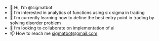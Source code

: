 - 👋 Hi, I’m @sigmatbot
- 👀 I’m interested in analytics of functions using six sigma in trading 
- 🌱 I’m currently learning how to define the best entry point in trading by solving disorder problem
- 💞️ I’m looking to collaborate on implementation of ai
- 📫 How to reach me sigmatbot@gmail.com

<!---
sigmatbot/sigmatbot is a ✨ special ✨ repository because its `README.md` (this file) appears on your GitHub profile.
You can click the Preview link to take a look at your changes.
--->

